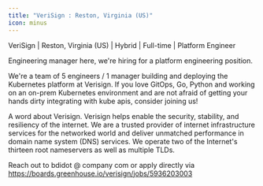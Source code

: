 ```yaml
---
title: "VeriSign : Reston, Virginia (US)"
icon: minus
---
```

VeriSign | Reston, Virginia (US) | Hybrid | Full-time | Platform Engineer

Engineering manager here, we&#x27;re hiring for a platform engineering position.

We&#x27;re a team of 5 engineers &#x2F; 1 manager building and deploying the Kubernetes platform at Verisign. If you love GitOps, Go, Python and working on an on-prem Kubernetes environment and are not afraid of getting your hands dirty integrating with kube apis, consider joining us!

A word about Verisign. Verisign helps enable the security, stability, and resiliency of the internet. We are a trusted provider of internet infrastructure services for the networked world and deliver unmatched performance in domain name system (DNS) services. We operate two of the Internet&#x27;s thirteen root nameservers as well as multiple TLDs.

Reach out to bdidot @ company com or apply directly via <a href="https:&#x2F;&#x2F;boards.greenhouse.io&#x2F;verisign&#x2F;jobs&#x2F;5936203003" rel="nofollow">https:&#x2F;&#x2F;boards.greenhouse.io&#x2F;verisign&#x2F;jobs&#x2F;5936203003</a>
